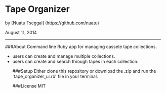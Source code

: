 Tape Organizer
==============

by [Nuatu Tseggai] (https://github.com/nuatu)

August 11, 2014
_______________

###About
Command line Ruby app for managing cassete tape collections.
<ul>
<li>users can create and manage multiple collections.</li>

<li>users can create and search through tapes in each collection.</li>

###Setup
Either clone this repository or download the .zip and run the 'tape_organizer_ui.rb' file in your terminal.

###License
MIT
